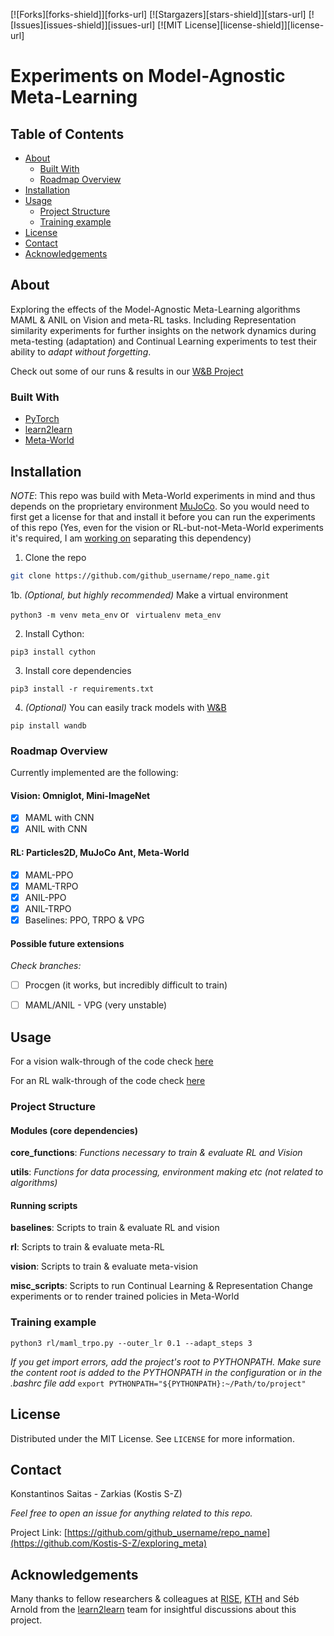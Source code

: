 [![Forks][forks-shield]][forks-url]
[![Stargazers][stars-shield]][stars-url]
[![Issues][issues-shield]][issues-url]
[![MIT License][license-shield]][license-url]


# Experiments on Model-Agnostic Meta-Learning

## Table of Contents

* [About](#about)
  * [Built With](#built-with)
  * [Roadmap Overview](#roadmap-overview)
* [Installation](#Installation)
* [Usage](#usage)
  * [Project Structure](#project-structure)
  * [Training example](#training-example)
* [License](#license)
* [Contact](#contact)
* [Acknowledgements](#acknowledgements)


<!-- ABOUT THE PROJECT -->
## About

Exploring the effects of the Model-Agnostic Meta-Learning algorithms MAML & ANIL on Vision and meta-RL tasks. Including Representation similarity experiments for further insights on the network dynamics during meta-testing (adaptation) and Continual Learning experiments to test their ability to _adapt without forgetting_.

Check out some of our runs & results in our [W&B Project](https://app.wandb.ai/kosz/l2l)

### Built With

* [PyTorch](https://pytorch.org/)
* [learn2learn](https://github.com/learnables/learn2learn/)
* [Meta-World](https://github.com/rlworkgroup/metaworld)


<!-- Installation -->
## Installation

*_NOTE_*: This repo was build with Meta-World experiments in mind and thus depends on the proprietary environment [MuJoCo](http://mujoco.org/). So you would need to first get a license for that and install it before you can run the experiments of this repo (Yes, even for the vision or RL-but-not-Meta-World experiments it's required, I am [working on](https://github.com/Kostis-S-Z/exploring_meta/issues/45) separating this dependency)

1. Clone the repo
```sh
git clone https://github.com/github_username/repo_name.git
```

1b. _(Optional, but highly recommended)_ Make a virtual environment

```python3 -m venv meta_env``` or ``` virtualenv meta_env```

2. Install Cython:

```pip3 install cython```

3. Install core dependencies

```pip3 install -r requirements.txt```


4. _(Optional)_ You can easily track models with [W&B](https://www.wandb.com/)

```pip install wandb```


### Roadmap Overview

Currently implemented are the following:

#### Vision: Omniglot, Mini-ImageNet
- [x] MAML with CNN
- [x] ANIL with CNN

#### RL: Particles2D, MuJoCo Ant, Meta-World
- [X] MAML-PPO
- [X] MAML-TRPO
- [X] ANIL-PPO
- [X] ANIL-TRPO
- [X] Baselines: PPO, TRPO & VPG

#### Possible future extensions

_Check branches:_
- [ ] Procgen (it works, but incredibly difficult to train)
- [ ] MAML/ANIL - VPG (very unstable)


<!-- Usage -->
## Usage

For a vision walk-through of the code check [here](https://github.com/Kostis-S-Z/exploring_meta/blob/master/vision/VISION_CODE_WALKTHROUGH.md)

For an RL walk-through of the code check [here](https://github.com/Kostis-S-Z/exploring_meta/blob/master/rl/RL_CODE_WALKTHROUGH.md)

### Project Structure

#### Modules (core dependencies)

**core_functions**: _Functions necessary to train & evaluate RL and Vision_

**utils**: _Functions for data processing, environment making etc (not related to algorithms)_
 
#### Running scripts

**baselines**: Scripts to train & evaluate RL and vision 

**rl**: Scripts to train & evaluate meta-RL

**vision**: Scripts to train & evaluate meta-vision

**misc_scripts**: Scripts to run Continual Learning & Representation Change experiments or to render trained policies in Meta-World


### Training example

```
python3 rl/maml_trpo.py --outer_lr 0.1 --adapt_steps 3
```

_If you get import errors, add the project's root to PYTHONPATH. Make sure the content root is added to the PYTHONPATH in the configuration_ or _in the .bashrc file add_ `export PYTHONPATH="${PYTHONPATH}:~/Path/to/project"`

<!-- LICENSE -->
## License

Distributed under the MIT License. See `LICENSE` for more information.


## Contact

Konstantinos Saitas - Zarkias (Kostis S-Z)

_Feel free to open an issue for anything related to this repo._

Project Link: [https://github.com/github_username/repo_name](https://github.com/Kostis-S-Z/exploring_meta)

## Acknowledgements

Many thanks to fellow researchers & colleagues at [RISE](https://www.ri.se/en), [KTH](https://www.kth.se/en) and Séb Arnold from the [learn2learn](https://learn2learn.net/) team for insightful discussions about this project.  
